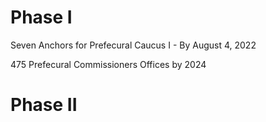 
# Phase I

Seven Anchors for Prefecural Caucus I - By August 4, 2022

475 Prefecural Commissioners Offices by 2024





# Phase II


